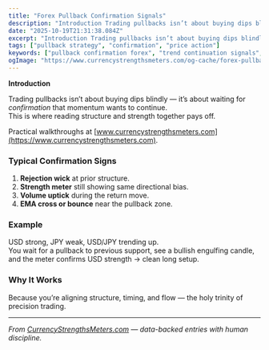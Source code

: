 ```yaml
---
title: "Forex Pullback Confirmation Signals"
description: "Introduction Trading pullbacks isn’t about buying dips blindly — it’s about waiting for *confirmation* that momentum wants to continue..."
date: "2025-10-19T21:31:38.084Z"
excerpt: "Introduction Trading pullbacks isn’t about buying dips blindly — it’s about waiting for *confirmation* that momentum wants to continue. This is where reading structure and strength together pays off. Practical walkthroughs at [www.currencystrengthsmeters.com](https://www.currencystrengthsmeters.com). Typical Confirmation Signs 1. Rejection wick at prior structure. 2. Strength meter still showing same directional bias...."
tags: ["pullback strategy", "confirmation", "price action"]
keywords: ["pullback confirmation forex", "trend continuation signals", "price action confluence", "strength meter alignment", "forex entry pullbacks"]
ogImage: "https://www.currencystrengthsmeters.com/og-cache/forex-pullback-confirmation-signals.jpg"
---
```

**Introduction**

Trading pullbacks isn’t about buying dips blindly — it’s about waiting for *confirmation* that momentum wants to continue.  
This is where reading structure and strength together pays off.

Practical walkthroughs at [www.currencystrengthsmeters.com](https://www.currencystrengthsmeters.com).

### Typical Confirmation Signs

1. **Rejection wick** at prior structure.  
2. **Strength meter** still showing same directional bias.  
3. **Volume uptick** during the return move.  
4. **EMA cross or bounce** near the pullback zone.

### Example

USD strong, JPY weak, USD/JPY trending up.  
You wait for a pullback to previous support, see a bullish engulfing candle, and the meter confirms USD strength → clean long setup.

### Why It Works

Because you’re aligning structure, timing, and flow — the holy trinity of precision trading.

---

*From [CurrencyStrengthsMeters.com](https://www.currencystrengthsmeters.com) — data-backed entries with human discipline.*
